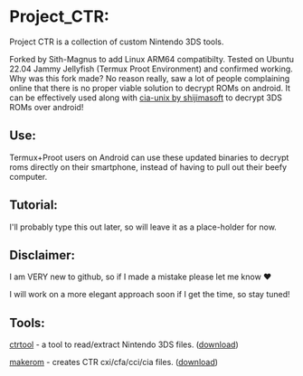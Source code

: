 # Project_CTR:
Project CTR is a collection of custom Nintendo 3DS tools. 

Forked by Sith-Magnus to add Linux ARM64 compatibilty.
Tested on Ubuntu 22.04 Jammy Jellyfish (Termux Proot Environment) and confirmed working. 
Why was this fork made? No reason really, saw a lot of people complaining online that there is no proper viable solution to decrypt ROMs on android. It can be effectively used along with [cia-unix by shijimasoft](https://github.com/shijimasoft/cia-unix) to decrypt 3DS ROMs over android!
 

## Use:
Termux+Proot users on Android can use these updated binaries to decrypt roms directly on their smartphone, instead of having to pull out their beefy computer. 

## Tutorial: 

I'll probably type this out later, so will leave it as a place-holder for now. 

## Disclaimer: 

I am VERY new to github, so if I made a mistake please let me know ♥️ 

I will work on a more elegant approach soon if I get the time, so stay tuned! 

## Tools:
[ctrtool](ctrtool/README.md) - a tool to read/extract Nintendo 3DS files. ([download](https://github.com/Sith-Magnus/Project_CTR-LinuxARM64/releases/download/makerom/ctrtool))

[makerom](makerom/README.md) - creates CTR cxi/cfa/cci/cia files. ([download](https://github.com/Sith-Magnus/Project_CTR-LinuxARM64/releases/download/makerom/makerom)) 
